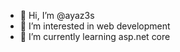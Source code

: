 - 👋 Hi, I’m @ayaz3s
- 👀 I’m interested in web development
- 🌱 I’m currently learning asp.net core

<!---
ayaz3s/ayaz3s is a ✨ special ✨ repository because its `README.md` (this file) appears on your GitHub profile.
You can click the Preview link to take a look at your changes.
--->
